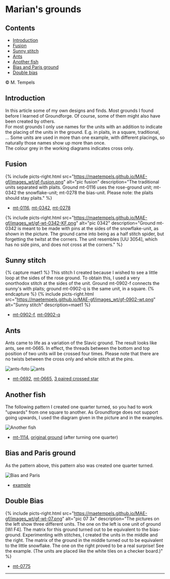 # Marian's grounds

## Contents
* [Introduction](#introduction)
* [Fusion](#fusion)
* [Sunny stitch](#sunny-stitch)
* [Ants](#ants)
* [Another fish](#another-fish)
* [Bias and Paris ground](#bias-and-paris-ground)
* [Double bias](#double-bias)

&copy; M. Tempels

## Introduction
In this article some of my own designs and finds. Most grounds I found before I learned of Groundforge. Of course, some of them might also have been created by others.   
For most grounds I only use names for the units with an addition to indicate the placing of the units in the ground. E.g. in plaits, in a square, traditional, ... Some units are used in more than one example, with different placings, so naturally those names show up more than once.   
The colour grey in the working diagrams indicates <span class="stch">cross only</span>.

## Fusion
{% include picts-right.html
  src="https://maetempels.github.io/MAE-gf/images_wt/gf-fusion.png"
  alt="pic fusion"
  description="The traditional units separated with plaits. Ground mt-0116 uses the rose-ground unit; mt-0342 the snowflake-unit;  mt-0278 the bias-unit. Please note: the plaits should stay plaits."
%}

* [mt-0116][G-0116-KF], [mt-0342][G-0342-KF], [mt-0278][G-0278-KF]

{% include picts-right.html
  src="https://maetempels.github.io/MAE-gf/images_wt/gf-wt-0342-KF.png"
  alt="pic 0342"
  description="Ground mt-0342 is meant to be made with pins at the sides of the snowflake-unit, as shown in the picture. The ground came into being as a half stitch spider, but forgetting the twitst at the corners. The unit resembles [UU 3054], which has no side pins, and does not cross at the corners."
%}  

## Sunny stitch
{% capture maet1 %}
This stitch I created because I wished to see a little loop at the sides of the rose ground. To obtain this, I used a very onorthodox stitch at the sides of the unit. Ground mt-0902-f connects the sunny's with plaits; ground mt-0902-q is the same unit, in a square.
{% endcapture %}
{% include picts-right.html
  src="https://maetempels.github.io/MAE-gf/images_wt/gf-0902-wt.png"
  alt="Sunny stitch"
  description=maet1
%}
   
* [mt-0902-f][G-0902-f], [mt-0902-q][G-0902-q]

## Ants
Ants came to life as a variation of the Slavic ground. The result looks like ants, see mt-0665. In effect, the threads between the bottom and top position of two units will be <span class="stch">crossed</span> four times. Please note that there are no twists between the <span class="stch">cross only</span> and <span class="stch">whole stitch</span> at the pins.            

![ants-foto][foto-0692] ![ants][pic-0692]            

* [mt-0692][ex-0692], [mt-0665][ex-0665], [3 paired crossed star][ex-3cc]        

## Another fish
The following pattern I created one quarter turned, so you had to work "upwards" from one square to another. As Groundforge does not support going upwards, I used the diagram given in the picture and in the examples.

![Another fish][pic-1111]

* [mt-1114][G-1114], [original ground][G-1111] (after turning one quarter)

## Bias and Paris ground
As the pattern above, this pattern also was created one quarter turned.

![Bias and Paris][pic-2111]

* [example][G-2111]

## Double Bias
{% include picts-right.html
  src="https://maetempels.github.io/MAE-gf/images_wt/gf-wt-07.png"
  alt="pic 07 3x"
  description="The pictures on the left show three different units. The one on the left is one unit of ground [WI F4]. The matrix for this ground turned out to be equivalent to the bias-ground. Experimenting with stitches, I created the units in the middle and the right. The matrix of the ground in the middle turned out to be equivalent to the little snowflake. The one on the right proved to be a real surprise! See the example. (The units are placed like the white tiles on a checker board.)"
%}  

* [mt-0775][G-0775]

***

[foto-0692]: https://maetempels.github.io/MAE-gf/photos/gf-0692-foto.jpg

[pic-ll]: https://maetempels.github.io/MAE-gf/images_wt/lacelintje.png
[pic-0902]: https://maetempels.github.io/MAE-gf/images_wt/gf-0902-wt.png
[pic-0692]: https://maetempels.github.io/MAE-gf/images_wt/gf-0692.png
[pic-jp-star]: https://maetempels.github.io/MAE-gf/images_wt/jp-star.jpg

[pic-2111]: https://maetempels.github.io/MAE-gf/images_wt/gf-mine1.png
[pic-1111]: https://maetempels.github.io/MAE-gf/images_wt/gf-mine2.png

[LLLL]: https://d-bl.github.io/GroundForge/index.html?m=5831%0A-4-7%3Bbricks%3B24%3B5%3B0%3B0&s1=ctct%20D1%3Dctctctct%20B1%3Dctctctct

[pic-0342-KF]: https://maetempels.github.io/MAE-gf/images_wt/gf-wt-0342-KF.png

[G-0902-f]: https://d-bl.github.io/GroundForge/index.html?m=5831%0A-4-7%3Bbricks%3B16%3B16%3B0%3B0&s1=A1%3Dctctc%20C1%3Dctctc%20D2%3Dcrcllcrc%20B2%3Dclcrrclc%20D1%3Dctctctctc%20B1%3Dctctctctc

[G-0902-q]: https://d-bl.github.io/GroundForge/index.html?m=586-21%0A-48317%0A5-4-7-%0A%3Bbricks%3B16%3B16%3B0%3B0&s1=ctcttt%20F3%3Dctctc%20F2%3Dctctc%20E1%3Dcrcllcrc%20A1%3Dclcrrclc%20E3%3Dc%20A3%3Dc%20E2%3Dcttt%20A2%3Dcttt

[ex-0692]: https://d-bl.github.io/GroundForge/index.html?m=5831%0A-4-7%3Bbricks%3B24%3B24%3B0%3B0&s1=c%20A1%3Dcctct%20C1%3Dtctcc

[ex-0665]: https://d-bl.github.io/GroundForge/index.html?m=5831%0A-4-7%3Bbricks%3B24%3B24%3B0%3B0&s1=c%20A1%3Dtctctc%20C1%3Dctctct

[ex-3cc]: https://d-bl.github.io/GroundForge/index.html?m=5831%0A-4-7%3Bbricks%3B24%3B24%3B0%3B0&s1=c%20A1%3Dctct%20C1%3Dtctc%20D1%3Dcc%20B1%3Dcc

[G-1114]: https://d-bl.github.io/GroundForge/index.html?m=8325%0A6-76%0A1563%0A224-%3Bchecker%3B24%3B24%3B0%3B0&s1=ctc%20C1%3Dtctc%20C3%3Dtctc%20A1%3Dctct%20A3%3Dctct%20B2%3Drcl%20D4%3Dlcr

[G-1111]: https://d-bl.github.io/GroundForge/index.html?m=8325%0A6-76%0A1563%0A224-%3Bchecker%3B24%3B24%3B0%3B0&s1=ct%20B3%3Dctct%20A4%3Dctct%20C4%3Dctct%20B1%3Dctct%20D1%3Dctct%20C2%3Dctct%20A2%3Dctct%20D3%3Dctct

[G-2111]: https://d-bl.github.io/GroundForge/index.html?m=-7-4--%0AB831C-%0A66-225%3Bbricks%3B24%3B24%3B0%3B0&s1=ct%20E3%3Dctct%20D1%3Dctct%20C2%3Dctct%20F1%3Dctct%20A2%3Dctct%20A3%3Dctct%20C3%3Dctct%20B1%3Dctct

[G-0116-KF]: https://d-bl.github.io/GroundForge/index.html?m=5831%0A-4-7%3Bbricks%3B24%3B24%3B0%3B0&s1=D1%3Dctctctctctc%20B1%3Dctctctctctc%20A1%3Dctctc%20D2%3Dctc%20B2%3Dctc%20C1%3Dctctc

[G-0278-KF]: https://d-bl.github.io/GroundForge/index.html?m=8-48%0A8314%3Bbricks%3B16%3B16%3B0%3B0&s1=ctctctctc%20D2%3Dctct%20A1%3Dctc%20B1%3Dc%20C1%3Dctc%20B2%3Dtctc

[G-0342-KF]: https://d-bl.github.io/GroundForge/index.html?m=--B-C---%0A-E-5-O-K%0A5-----5-%0A-------5%3Bbricks%3B24%3B24%3B0%3B0&s1=ct%20H4%3Dctctctctc%20D4%3Dctctctctc%20B2%3Dctct%20A3%3Dcr%20C3%3Dcl%20B4%3Dc

[G-0775]: https://d-bl.github.io/GroundForge/index.html?m=83A4%0A48--%0A48D-%0A-48-%0A%3Bbricks%3B24%3B24%3B0%3B0&s1=ctc%20A4%3Dctcl%20A2%3Drctc%20C3%3Dtctct

